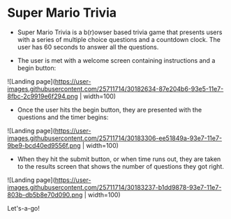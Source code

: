 # Super Mario Trivia
* Super Mario Trivia is a b(r)owser based trivia game that presents users with a series of multiple choice questions and a countdown clock. The user has 60 seconds to answer all the questions.

* The user is met with a welcome screen containing instructions and a begin button:

![Landing page](https://user-images.githubusercontent.com/25711714/30182634-87e204b6-93e5-11e7-8fbc-2c9919e6f294.png | width=100)

* Once the user hits the begin button, they are presented with the questions and the timer begins:

![Landing page](https://user-images.githubusercontent.com/25711714/30183306-ee51849a-93e7-11e7-9be9-bcd40ed9556f.png | width=100)

* When they hit the submit button, or when time runs out, they are taken to the results screen that shows the number of questions they got right.

![Landing page](https://user-images.githubusercontent.com/25711714/30183237-b1dd9878-93e7-11e7-803b-db5b8e70d090.png | width=100)

Let's-a-go!
